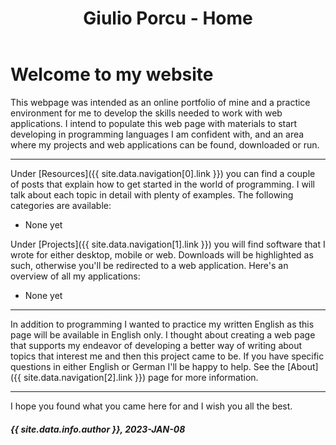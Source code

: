 ﻿---
layout: page
permalink: /
title: Giulio Porcu - Home
---

# Welcome to my website

This webpage was intended as an online portfolio of mine and a practice environment for me to develop the skills needed to work 
with web applications. I intend to populate this web page with materials to start developing in programming 
languages I am confident with, and an area where my projects and web applications can be found, downloaded or run.

---

Under [Resources]({{ site.data.navigation[0].link }}) you can find a couple of posts that explain how to get started in the world of programming. I will talk about each topic
in detail with plenty of examples. The following categories are available:

- None yet

Under [Projects]({{ site.data.navigation[1].link }}) you will find software that I wrote for either desktop, mobile or web. Downloads will be highlighted as such, otherwise
you'll be redirected to a web application. Here's an overview of all my applications:

- None yet

---

In addition to programming I wanted to practice my written English as this page will be available in English only. I thought about creating a web page
that supports my endeavor of developing a better way of writing about topics that interest me and then this project came to be. If you have specific questions
in either English or German I'll be happy to help. See the [About]({{ site.data.navigation[2].link }}) page for more information.

---

I hope you found what you came here for and I wish you all the best.
##### {{ site.data.info.author }}, 2023-JAN-08
